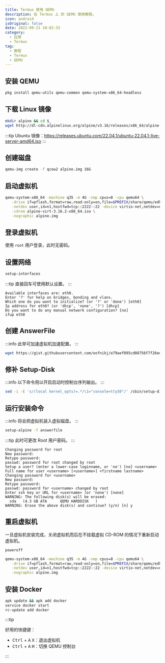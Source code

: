 ```yaml
---
title: Termux 使用 QEMU
description: 在 Termux 上 的 QEMU 使用教程。
icon: android
isOriginal: false
date: 2022-09-21 10:02:33
category:
  - 应用
  - Termux
tag:
  - 教程
  - Termux
  - QEMU
---
```


## 安装 QEMU

```sh
pkg install qemu-utils qemu-common qemu-system-x86_64-headless
```

## 下载 Linux 镜像

```sh
mkdir alpine && cd $_
wget http://dl-cdn.alpinelinux.org/alpine/v3.16/releases/x86_64/alpine-virt-3.16.2-x86_64.iso
```

:::tip
Ubuntu 镜像：<https://releases.ubuntu.com/22.04.1/ubuntu-22.04.1-live-server-amd64.iso>
:::

## 创建磁盘

```sh
qemu-img create -f qcow2 alpine.img 16G
```

## 启动虚拟机

```sh
qemu-system-x86_64 -machine q35 -m 4G -smp cpus=8 -cpu qemu64 \
   -drive if=pflash,format=raw,read-only=on,file=$PREFIX/share/qemu/edk2-x86_64-code.fd \
   -netdev user,id=n1,hostfwd=tcp::2222-:22 -device virtio-net,netdev=n1 \
   -cdrom alpine-virt-3.16.2-x86_64.iso \
   -nographic alpine.img
```

## 登录虚拟机

使用 `root` 用户登录，此时无密码。

## 设置网络

```sh
setup-interfaces
```

:::tip
直接回车可使用默认设置。
:::

```console
Available interfaces are: eth0.
Enter '?' for help on bridges, bonding and vlans.
Which one do you want to initialize? (or '?' or 'done') [eth0]
Ip address for eth0? (or 'dhcp', 'none', '?') [dhcp]
Do you want to do any manual network configuration? [no]
ifup eth0
```

## 创建 AnswerFile

:::info
此举可加速虚拟机加速配置。
:::

```sh
wget https://gist.githubusercontent.com/oofnikj/e79aef095cd08756f7f26ed244355d62/raw/answerfile
```

## 修补 Setup-Disk

:::info
以下命令用以开启启动时控制台序列输出。
:::

```sh
sed -i -E 's/(local kernel_opts)=.*/\1="console=ttyS0"/' /sbin/setup-disk
```

## 运行安装命令

:::info
将会把虚拟机装入虚拟磁盘。
:::

```sh
setup-alpine -f answerfile
```

:::tip
此时可更改 Root 用户密码。
:::

```console
Changing password for root
New password:
Retype password:
passwd: password for root changed by root
Setup a user? (enter a lower-case loginname, or 'no') [no] <username>
Full name for user <username> [<username>] <firstname lastname>
Changing password for <username>
New password:
Retype password:
passwd: password for <username> changed by root
Enter ssh key or URL for <username> (or 'none') [none]
WARNING: The following disk(s) will be erased:
  sda   (4.3 GB ATA      QEMU HARDDISK   )
WARNING: Erase the above disk(s) and continue? (y/n) [n] y
```

## 重启虚拟机

一旦虚拟机安装完成，关闭虚拟机而后在不挂载虚拟 CD-ROM 的情况下重新启动虚拟机。

```sh
poweroff
```

```sh
qemu-system-x86_64 -machine q35 -m 4G -smp cpus=8 -cpu qemu64 \
   -drive if=pflash,format=raw,read-only=on,file=$PREFIX/share/qemu/edk2-x86_64-code.fd \
   -netdev user,id=n1,hostfwd=tcp::2222-:22 -device virtio-net,netdev=n1 \
   -nographic alpine.img
```

## 安装 Docker

```sh
apk update && apk add docker
service docker start
rc-update add docker
```

:::tip

好用的快捷键：

- <kbd>Ctrl</kbd> + <kbd>A</kbd> <kbd>X</kbd>：退出虚拟机
- <kbd>Ctrl</kbd> + <kbd>A</kbd> <kbd>H</kbd>：切换 QEMU 控制台

:::
